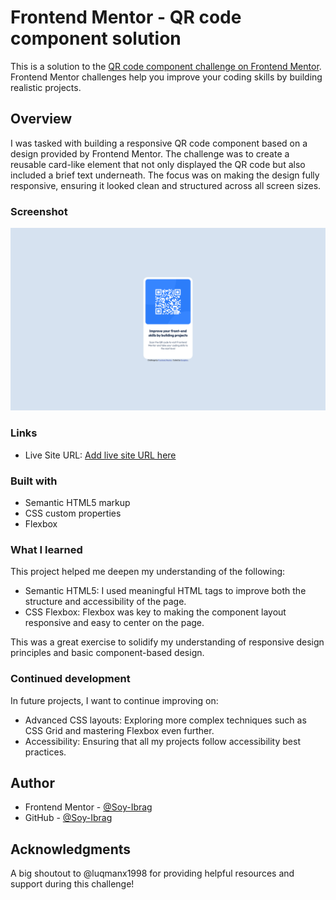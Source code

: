 # Frontend Mentor - QR code component solution

This is a solution to the [QR code component challenge on Frontend Mentor](https://www.frontendmentor.io/challenges/qr-code-component-iux_sIO_H). Frontend Mentor challenges help you improve your coding skills by building realistic projects. 

## Overview

I was tasked with building a responsive QR code component based on a design provided by Frontend Mentor. The challenge was to create a reusable card-like element that not only displayed the QR code but also included a brief text underneath. The focus was on making the design fully responsive, ensuring it looked clean and structured across all screen sizes.

### Screenshot

![Final Product](images/QR-Code_Challenge.png)

### Links

- Live Site URL: [Add live site URL here](https://your-live-site-url.com)

### Built with

- Semantic HTML5 markup
- CSS custom properties
- Flexbox

### What I learned

This project helped me deepen my understanding of the following:
  - Semantic HTML5: I used meaningful HTML tags to improve both the structure and accessibility of the page.
  - CSS Flexbox: Flexbox was key to making the component layout responsive and easy to center on the page.

This was a great exercise to solidify my understanding of responsive design principles and basic component-based design.

### Continued development

In future projects, I want to continue improving on:
  - Advanced CSS layouts: Exploring more complex techniques such as CSS Grid and mastering Flexbox even further.
  - Accessibility: Ensuring that all my projects follow accessibility best practices.


## Author

- Frontend Mentor - [@Soy-Ibrag](https://www.frontendmentor.io/profile/Soy-Ibrag)
- GitHub - [@Soy-Ibrag](https://github.com/Soy-Ibrag)

## Acknowledgments

A big shoutout to @luqmanx1998 for providing helpful resources and support during this challenge!